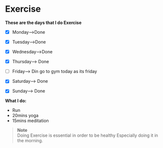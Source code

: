 # Exercise

**These are the days that I do Exercise**
- [x] Monday-->Done 
- [x] Tuesday-->Done
- [x] Wednesday-->Done
- [x] Thursday--> Done
- [ ] Friday--> Din go to gym today as its friday 
- [x] Saturday--> Done 
- [x] Sunday--> Done


**What I do:**
- Run
- 20mins yoga
- 15mins meditation


> **Note** <br>
> Doing Exercise is essential in order to be healthy Especially doing it in the morning.
